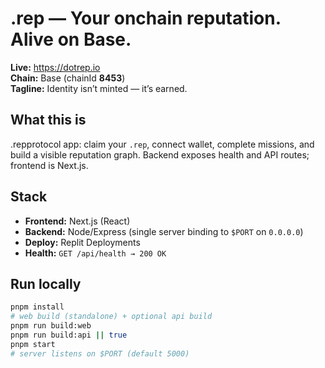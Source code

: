 # .rep — Your onchain reputation. Alive on Base.

**Live:** https://dotrep.io  
**Chain:** Base (chainId **8453**)  
**Tagline:** Identity isn’t minted — it’s earned.

## What this is
.repprotocol app: claim your `.rep`, connect wallet, complete missions, and build a visible reputation graph. Backend exposes health and API routes; frontend is Next.js.

## Stack
- **Frontend:** Next.js (React)
- **Backend:** Node/Express (single server binding to `$PORT` on `0.0.0.0`)
- **Deploy:** Replit Deployments
- **Health:** `GET /api/health → 200 OK`

## Run locally
```bash
pnpm install
# web build (standalone) + optional api build
pnpm run build:web
pnpm run build:api || true
pnpm start
# server listens on $PORT (default 5000)
